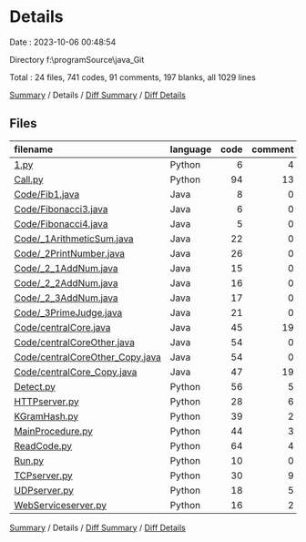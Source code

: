 # Details

Date : 2023-10-06 00:48:54

Directory f:\\programSource\\java_Git

Total : 24 files,  741 codes, 91 comments, 197 blanks, all 1029 lines

[Summary](results.md) / Details / [Diff Summary](diff.md) / [Diff Details](diff-details.md)

## Files
| filename | language | code | comment | blank | total |
| :--- | :--- | ---: | ---: | ---: | ---: |
| [1.py](/1.py) | Python | 6 | 4 | 3 | 13 |
| [Call.py](/Call.py) | Python | 94 | 13 | 33 | 140 |
| [Code/Fib1.java](/Code/Fib1.java) | Java | 8 | 0 | 1 | 9 |
| [Code/Fibonacci3.java](/Code/Fibonacci3.java) | Java | 6 | 0 | 1 | 7 |
| [Code/Fibonacci4.java](/Code/Fibonacci4.java) | Java | 5 | 0 | 1 | 6 |
| [Code/_1ArithmeticSum.java](/Code/_1ArithmeticSum.java) | Java | 22 | 0 | 7 | 29 |
| [Code/_2PrintNumber.java](/Code/_2PrintNumber.java) | Java | 26 | 0 | 4 | 30 |
| [Code/_2_1AddNum.java](/Code/_2_1AddNum.java) | Java | 15 | 0 | 4 | 19 |
| [Code/_2_2AddNum.java](/Code/_2_2AddNum.java) | Java | 16 | 0 | 4 | 20 |
| [Code/_2_3AddNum.java](/Code/_2_3AddNum.java) | Java | 17 | 0 | 4 | 21 |
| [Code/_3PrimeJudge.java](/Code/_3PrimeJudge.java) | Java | 21 | 0 | 5 | 26 |
| [Code/centralCore.java](/Code/centralCore.java) | Java | 45 | 19 | 4 | 68 |
| [Code/centralCoreOther.java](/Code/centralCoreOther.java) | Java | 54 | 0 | 9 | 63 |
| [Code/centralCoreOther_Copy.java](/Code/centralCoreOther_Copy.java) | Java | 54 | 0 | 10 | 64 |
| [Code/centralCore_Copy.java](/Code/centralCore_Copy.java) | Java | 47 | 19 | 5 | 71 |
| [Detect.py](/Detect.py) | Python | 56 | 5 | 11 | 72 |
| [HTTPserver.py](/HTTPserver.py) | Python | 28 | 6 | 9 | 43 |
| [KGramHash.py](/KGramHash.py) | Python | 39 | 2 | 15 | 56 |
| [MainProcedure.py](/MainProcedure.py) | Python | 44 | 3 | 16 | 63 |
| [ReadCode.py](/ReadCode.py) | Python | 64 | 4 | 23 | 91 |
| [Run.py](/Run.py) | Python | 10 | 0 | 4 | 14 |
| [TCPserver.py](/TCPserver.py) | Python | 30 | 9 | 11 | 50 |
| [UDPserver.py](/UDPserver.py) | Python | 18 | 5 | 6 | 29 |
| [WebServiceserver.py](/WebServiceserver.py) | Python | 16 | 2 | 7 | 25 |

[Summary](results.md) / Details / [Diff Summary](diff.md) / [Diff Details](diff-details.md)